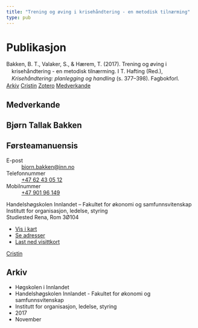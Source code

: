 ```yaml
---
title: "Trening og øving i krisehåndtering - en metodisk tilnærming"
type: pub
---
```

<h1>Publikasjon</h1>
<article id="csl-bib-container-F353QN6D" class="csl-bib-container">
  <div class="csl-bib-body" style="line-height: 1.35; padding-left: 1em; text-indent:-1em;">
  <div class="csl-entry">Bakken, B. T., Valaker, S., &amp; H&#xE6;rem, T. (2017). Trening og &#xF8;ving i kriseh&#xE5;ndtering - en metodisk tiln&#xE6;rming. I T. Hafting (Red.), <i>Kriseh&#xE5;ndtering: planlegging og handling</i> (s. 377&#x2013;398). Fagbokforl.</div>
</div>
  <div class="csl-bib-buttons">
    <a href="#taxonomy-article-F353QN6D" class="csl-bib-button">Arkiv</a>
    <a href="https://app.cristin.no/results/show.jsf?id=1514299" alt="Cristin URL" class="csl-bib-button">Cristin</a>
    <a href="http://zotero.org/groups/5022929/items/F353QN6D" alt="Zotero URL" class="csl-bib-button">Zotero</a>
    <a href="#contributors-article-F353QN6D" class="csl-bib-button">Medverkande</a>
  </div>
  <div id="csl-bib-meta-container-F353QN6D"></div>
</article>
<div id="csl-bib-meta-F353QN6D" class="csl-bib-meta">
  <article id="contributors-article-F353QN6D" class="contributors-article">
    <h1>Medverkande</h1>
    <div class="personas">
<div class="vrtx-hinn-person-card">
<div class="photo">
<i class="lar la-user-circle missing-person"></i>
</div>
<div class="info">
<hgroup><h1>Bjørn Tallak Bakken</h1>
<h2>Førsteamanuensis</h2>
</hgroup><dl>
<dt>E-post</dt>
<dd>
<a href="mailto:bjorn.bakken@inn.no">bjorn.bakken@inn.no</a>
</dd>
<dt>Telefonnummer</dt>
<dd><a href="tel:+4762430512">
+47 62 43 05 12
</a></dd>
<dt>Mobilnummer</dt>
<dd><a href="tel:+4790196149">
+47 901 96 149
</a></dd>
</dl>
<p>
Handelshøgskolen Innlandet – Fakultet for økonomi og samfunnsvitenskap<br>
Institutt for organisasjon, ledelse, styring<br>
Studiested Rena,
Rom 3Ø104
</p>
<ul class="vrtx-hinn-links">
<li><a href="https://www.google.com/maps?q=61.13620,11.37454">Vis i kart</a></li>
<li><a href="https://www.inn.no/finn-en-ansatt/bjorn-bakken.html#vrtx-hinn-addresses">Se adresser</a></li>
<li><a href="https://www.inn.no/finn-en-ansatt/bjorn-bakken.html?vrtx=vcf">Last ned visittkort</a></li>
</ul>
</div>
</div>
<a href="https://app.cristin.no/persons/show.jsf?id=449169" alt="Cristin URL" class="personas-cristin">Cristin</a>
</div>
  </article>
  <article id="taxonomy-article-F353QN6D" class="taxonomy-article">
    <h1>Arkiv</h1>
    <ul>
      <li>Høgskolen i Innlandet</li>
      <li>Handelshøgskolen Innlandet - Fakultet for økonomi og samfunnsvitenskap</li>
      <li>Institutt for organisasjon, ledelse, styring</li>
      <li>2017</li>
      <li>November</li>
    </ul>
  </article>
</div>
